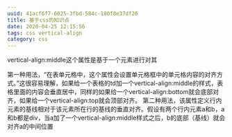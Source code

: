 ```yaml
---
uuid: 41acf6f7-6025-3fbd-584c-180f8e37df20
title: 基于css的知识点
date: 2020-04-25 12:15:56
tags: css vertical-align
category: css
---
```

vertical-align:middle这个属性是基于一个元素进行对其
<!-- more -->
第一种用法，“在表单元格中，这个属性会设置单元格框中的单元格内容的对齐方式。”这很容易理解，如果给一个表格的td加一个vertical-align:middle的样式，表格里面的内容会垂直居中，同样的如果给一个vertical-align:bottom就会底部对齐，如果给一个vertical-align:top就会顶部对齐。
第二种用法，该属性定义行内元素的基线相对于该元素所在行的基线的垂直对齐。假设有两个行内元素a和b，a和b都是div，当a加了一个vertical-align:middle样式之后，b的底部（基线）就会对齐a的中间位置